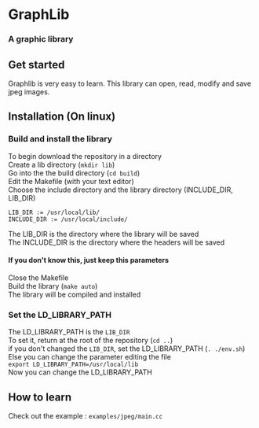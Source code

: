 # GraphLib
### A graphic library

## Get started
Graphlib is very easy to learn. This library can open, read, modify and save jpeg images.

## Installation (On linux)
### Build and install the library
To begin download the repository in a directory  
Create a lib directory (`mkdir lib`)  
Go into the the build directory (`cd build`)  
Edit the Makefile (with your text editor)  
Choose the include directory and the library directory (INCLUDE_DIR, LIB_DIR)  
```
LIB_DIR := /usr/local/lib/
INCLUDE_DIR := /usr/local/include/
```
The LIB_DIR is the directory where the library will be saved  
The INCLUDE_DIR is the directory where the headers will be saved
#### If you don't know this, just keep this parameters
Close the Makefile  
Build the library (`make auto`)  
The library will be compiled and installed  

### Set the LD_LIBRARY_PATH
The LD_LIBRARY_PATH is the `LIB_DIR`  
To set it, return at the root of the repository (`cd ..`)  
if you don't changed the `LIB_DIR`, set the LD_LIBRARY_PATH (`. ./env.sh`)  
Else you can change the parameter editing the file  
`export LD_LIBRARY_PATH=/usr/local/lib`  
Now you can change the LD_LIBRARY_PATH

## How to learn
Check out the example : `examples/jpeg/main.cc`
